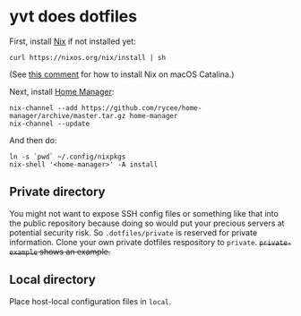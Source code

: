 yvt does dotfiles
=================

First, install [Nix](https://nixos.org/nix/) if not installed yet:

```shell
curl https://nixos.org/nix/install | sh
```

(See [this comment](https://github.com/NixOS/nix/issues/2925#issuecomment-539490866) for how to install Nix on macOS Catalina.)

Next, install [Home Manager](https://github.com/rycee/home-manager):

```shell
nix-channel --add https://github.com/rycee/home-manager/archive/master.tar.gz home-manager
nix-channel --update
```

And then do:

```shell
ln -s `pwd` ~/.config/nixpkgs
nix-shell '<home-manager>' -A install
```

Private directory
-----------------

You might not want to expose SSH config files or something like that into the public repository because doing so would put your precious servers at potential security risk. So `.dotfiles/private` is reserved for private information. Clone your own private dotfiles respository to `private`. ~~`private-example` shows an example.~~

Local directory
---------------

Place host-local configuration files in `local`.
